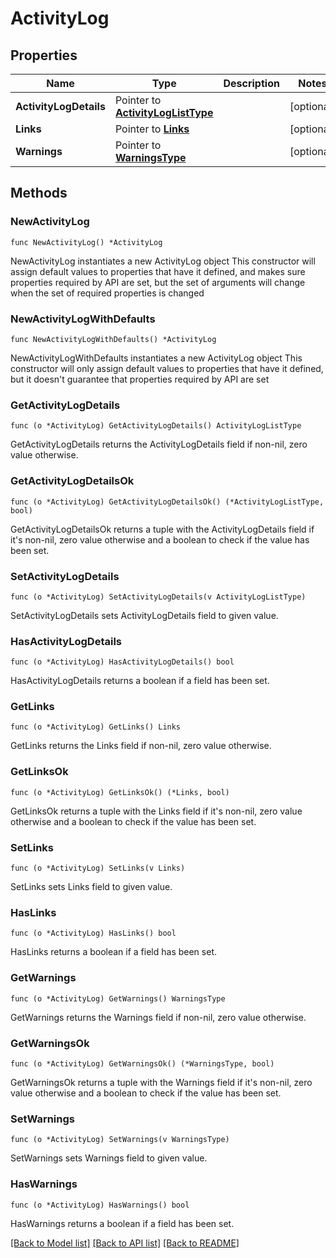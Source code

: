 # ActivityLog

## Properties

Name | Type | Description | Notes
------------ | ------------- | ------------- | -------------
**ActivityLogDetails** | Pointer to [**ActivityLogListType**](ActivityLogListType.md) |  | [optional] 
**Links** | Pointer to [**Links**](Links.md) |  | [optional] 
**Warnings** | Pointer to [**WarningsType**](WarningsType.md) |  | [optional] 

## Methods

### NewActivityLog

`func NewActivityLog() *ActivityLog`

NewActivityLog instantiates a new ActivityLog object
This constructor will assign default values to properties that have it defined,
and makes sure properties required by API are set, but the set of arguments
will change when the set of required properties is changed

### NewActivityLogWithDefaults

`func NewActivityLogWithDefaults() *ActivityLog`

NewActivityLogWithDefaults instantiates a new ActivityLog object
This constructor will only assign default values to properties that have it defined,
but it doesn't guarantee that properties required by API are set

### GetActivityLogDetails

`func (o *ActivityLog) GetActivityLogDetails() ActivityLogListType`

GetActivityLogDetails returns the ActivityLogDetails field if non-nil, zero value otherwise.

### GetActivityLogDetailsOk

`func (o *ActivityLog) GetActivityLogDetailsOk() (*ActivityLogListType, bool)`

GetActivityLogDetailsOk returns a tuple with the ActivityLogDetails field if it's non-nil, zero value otherwise
and a boolean to check if the value has been set.

### SetActivityLogDetails

`func (o *ActivityLog) SetActivityLogDetails(v ActivityLogListType)`

SetActivityLogDetails sets ActivityLogDetails field to given value.

### HasActivityLogDetails

`func (o *ActivityLog) HasActivityLogDetails() bool`

HasActivityLogDetails returns a boolean if a field has been set.

### GetLinks

`func (o *ActivityLog) GetLinks() Links`

GetLinks returns the Links field if non-nil, zero value otherwise.

### GetLinksOk

`func (o *ActivityLog) GetLinksOk() (*Links, bool)`

GetLinksOk returns a tuple with the Links field if it's non-nil, zero value otherwise
and a boolean to check if the value has been set.

### SetLinks

`func (o *ActivityLog) SetLinks(v Links)`

SetLinks sets Links field to given value.

### HasLinks

`func (o *ActivityLog) HasLinks() bool`

HasLinks returns a boolean if a field has been set.

### GetWarnings

`func (o *ActivityLog) GetWarnings() WarningsType`

GetWarnings returns the Warnings field if non-nil, zero value otherwise.

### GetWarningsOk

`func (o *ActivityLog) GetWarningsOk() (*WarningsType, bool)`

GetWarningsOk returns a tuple with the Warnings field if it's non-nil, zero value otherwise
and a boolean to check if the value has been set.

### SetWarnings

`func (o *ActivityLog) SetWarnings(v WarningsType)`

SetWarnings sets Warnings field to given value.

### HasWarnings

`func (o *ActivityLog) HasWarnings() bool`

HasWarnings returns a boolean if a field has been set.


[[Back to Model list]](../README.md#documentation-for-models) [[Back to API list]](../README.md#documentation-for-api-endpoints) [[Back to README]](../README.md)


